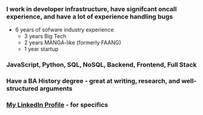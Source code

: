 ### I work in developer infrastructure, have signifcant oncall experience, and have a lot of experience handling bugs
* 6 years of sofware industry experience
    * 3 years Big Tech
    * 2 years MANGA-like (formerly FAANG)
    * 1 year startup
### JavaScript, Python, SQL, NoSQL, Backend, Frontend, Full Stack

### Have a BA History degree - great at writing, research, and well-structured arguments

### [My LinkedIn Profile](https://www.linkedin.com/in/frederickpukay/) - for specifics

<!--
**FVPukay/FVPukay** is a ✨ _special_ ✨ repository because its `README.md` (this file) appears on your GitHub profile.

Here are some ideas to get you started:

- 🔭 I’m currently working on ...
- 🌱 I’m currently learning ...
- 👯 I’m looking to collaborate on ...
- 🤔 I’m looking for help with ...
- 💬 Ask me about ...
- 📫 How to reach me: ...
- 😄 Pronouns: ...
- ⚡ Fun fact: ...
-->
